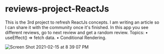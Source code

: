 # reviews-project-ReactJs

This is the 3rd project to refresh ReactJs concepts. I am writing an article so I can share it with the community once it's finished. In this app you see different reviews, go to next review and get a random review. Topics: • useEffect() => fetch data. • Conditional Rendering.


![Screen Shot 2021-02-15 at 8 39 07 PM](https://user-images.githubusercontent.com/60779542/107973011-1a4afc00-6fce-11eb-82ee-48a1cf2d836b.png)
